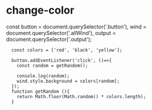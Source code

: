 # change-color


const button = document.querySelector('.button'),
      wind = document.querySelector('.allWind'),
      output = document.querySelector('.output');


      const colors = ['red', 'black', 'yellow'];

      button.addEventListener('click', ()=>{
        const random = getRandom();
        
        console.log(random);
        wind.style.background = colors[random];
      });
      function getRandom (){
        return Math.floor(Math.random() * colors.length);
      }
